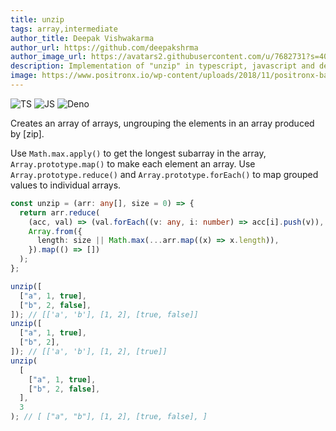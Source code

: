 ```yaml
---
title: unzip
tags: array,intermediate
author_title: Deepak Vishwakarma
author_url: https://github.com/deepakshrma
author_image_url: https://avatars2.githubusercontent.com/u/7682731?s=400
description: Implementation of "unzip" in typescript, javascript and deno.
image: https://www.positronx.io/wp-content/uploads/2018/11/positronx-banner-1152-1.jpg
---
```


![TS](https://img.shields.io/badge/supports-typescript-blue.svg?style=flat-square)
![JS](https://img.shields.io/badge/supports-javascript-yellow.svg?style=flat-square)
![Deno](https://img.shields.io/badge/supports-deno-green.svg?style=flat-square)

Creates an array of arrays, ungrouping the elements in an array produced by [zip].

Use `Math.max.apply()` to get the longest subarray in the array, `Array.prototype.map()` to make each element an array.
Use `Array.prototype.reduce()` and `Array.prototype.forEach()` to map grouped values to individual arrays.

```ts title="typescript"
const unzip = (arr: any[], size = 0) => {
  return arr.reduce(
    (acc, val) => (val.forEach((v: any, i: number) => acc[i].push(v)), acc),
    Array.from({
      length: size || Math.max(...arr.map((x) => x.length)),
    }).map(() => [])
  );
};
```

```ts title="typescript"
unzip([
  ["a", 1, true],
  ["b", 2, false],
]); // [['a', 'b'], [1, 2], [true, false]]
unzip([
  ["a", 1, true],
  ["b", 2],
]); // [['a', 'b'], [1, 2], [true]]
unzip(
  [
    ["a", 1, true],
    ["b", 2, false],
  ],
  3
); // [ ["a", "b"], [1, 2], [true, false], ]
```
